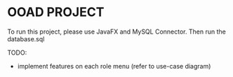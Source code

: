 # OOAD PROJECT

To run this project, please use JavaFX and MySQL Connector. Then run the database.sql

TODO:
- implement features on each role menu (refer to use-case diagram)